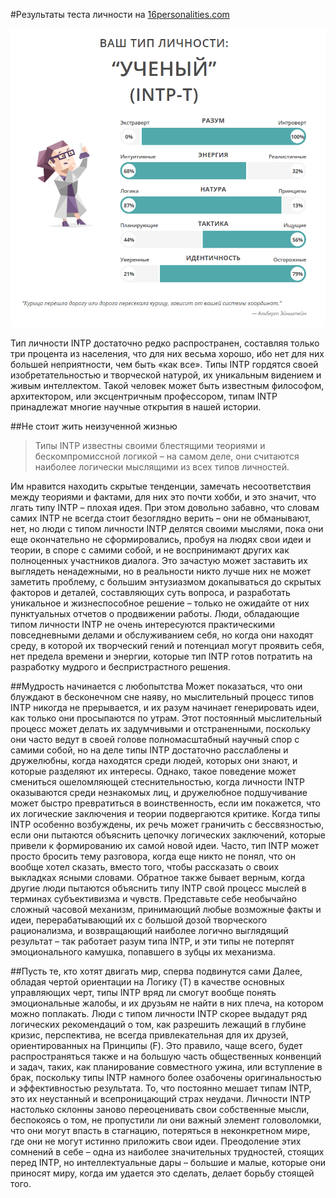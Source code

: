 #Результаты теста личности на [16personalities.com](https://www.16personalities.com/ru/)

![alt text](https://github.com/ilmen-sandbox/links/raw/master/PersonTypeTest/image.png "image_result")

Тип личности INTP достаточно редко распространен, составляя только три процента из населения, что для них весьма хорошо, ибо нет для них большей неприятности, чем быть «как все». Типы INTP гордятся своей изобретательностью и творческой натурой, их уникальным видением и живым интеллектом. Такой человек может быть известным философом, архитектором, или эксцентричным профессором, типам INTP принадлежат многие научные открытия в нашей истории.

##Не стоит жить неизученной жизнью
> Типы INTP известны своими блестящими теориями и бескомпромиссной логикой – на самом деле, они считаются наиболее логически мыслящими из всех типов личностей.  

Им нравится находить скрытые тенденции, замечать несоответствия между теориями и фактами, для них это почти хобби, и это значит, что лгать типу INTP – плохая идея. При этом довольно забавно, что словам самих INTP не всегда стоит безоглядно верить – они не обманывают, нет, но люди с типом личности INTP делятся своими мыслями, пока они еще окончательно не сформировались, пробуя на людях свои идеи и теории, в споре с самими собой, и не воспринимают других как полноценных участников диалога.
Это зачастую может заставить их выглядеть ненадежными, но в реальности никто лучше них не может заметить проблему, с большим энтузиазмом докапываться до скрытых факторов и деталей, составляющих суть вопроса, и разработать уникальное и жизнеспособное решение – только не ожидайте от них пунктуальных отчетов о продвижении работы. Люди, обладающие типом личности INTP не очень интересуются практическими повседневными делами и обслуживанием себя, но когда они находят среду, в которой их творческий гений и потенциал могут проявить себя, нет предела времени и энергии, которые тип INTP готов потратить на разработку мудрого и беспристрастного решения.

##Мудрость начинается с любопытства
Может показаться, что они блуждают в бесконечном сне наяву, но мыслительный процесс типов INTP никогда не прерывается, и их разум начинает генерировать идеи, как только они просыпаются по утрам. Этот постоянный мыслительный процесс может делать их задумчивыми и отстраненными, поскольку они часто ведут в своей голове полномасштабный научный спор с самими собой, но на деле типы INTP достаточно расслаблены и дружелюбны, когда находятся среди людей, которых они знают, и которые разделяют их интересы. Однако, такое поведение может смениться ошеломляющей стеснительностью, когда личности INTP оказываются среди незнакомых лиц, и дружелюбное подшучивание может быстро превратиться в воинственность, если им покажется, что их логические заключения и теории подвергаются критике.
Когда типы INTP особенно возбуждены, их речь может граничить с бессвязностью, если они пытаются объяснить цепочку логических заключений, которые привели к формированию их самой новой идеи. Часто, тип INTP может просто бросить тему разговора, когда еще никто не понял, что он вообще хотел сказать, вместо того, чтобы рассказать о своих выкладках ясными словами.
Обратное также бывает верным, когда другие люди пытаются объяснить типу INTP свой процесс мыслей в терминах субъективизма и чувств. Представьте себе необычайно сложный часовой механизм, принимающий любые возможные факты и идеи, перерабатывающий их с большой дозой творческого рационализма, и возвращающий наиболее логично выглядящий результат – так работает разум типа INTP, и эти типы не потерпят эмоционального камушка, попавшего в зубцы их механизма.

##Пусть те, кто хотят двигать мир, сперва подвинутся сами
Далее, обладая чертой ориентации на Логику (T) в качестве основных управляющих черт, типы INTP вряд ли смогут вообще понять эмоциональные жалобы, и их друзьям не найти в них плеча, на котором можно поплакать. Люди с типом личности INTP скорее выдадут ряд логических рекомендаций о том, как разрешить лежащий в глубине кризис, перспектива, не всегда привлекательная для их друзей, ориентированных на Принципы (F). Это правило, чаще всего, будет распространяться также и на большую часть общественных конвенций и задач, таких, как планирование совместного ужина, или вступление в брак, поскольку типы INTP намного более озабочены оригинальностью и эффективностью результата.
То, что постоянно мешает типам INTP, это их неустанный и всепроницающий страх неудачи. Личности INTP настолько склонны заново переоценивать свои собственные мысли, беспокоясь о том, не пропустили ли они важный элемент головоломки, что они могут впасть в стагнацию, потеряться в неконкретном мире, где они не могут истинно приложить свои идеи. Преодоление этих сомнений в себе – одна из наиболее значительных трудностей, стоящих перед INTP, но интеллектуальные дары – большие и малые, которые они приносят миру, когда им удается это сделать, делает борьбу стоящей того.
